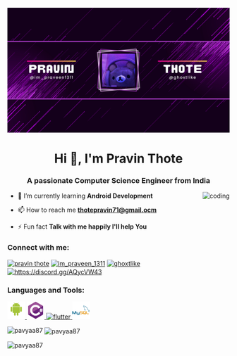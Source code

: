  ![logo](https://github.com/pavyaa87/pavyaa87/blob/main/Purple%20and%20Black%20Simple%20Gamer%20YouTube%20Banner.png)
<h1 align="center">Hi 👋, I'm Pravin Thote</h1>
<h3 align="center">A passionate Computer Science Engineer from India</h3>
<img align="right" alt="coding" width"400" src="https://cdn.dribbble.com/users/1292677/screenshots/6139167/avento.gif">

- 🌱 I’m currently learning **Android Development**

- 📫 How to reach me **thotepravin71@gmail.ocm**

- ⚡ Fun fact **Talk with me happily I'll help You**

<h3 align="left">Connect with me:</h3>
<p align="left">
<a href="https://linkedin.com/in/pravin thote" target="blank"><img align="center" src="https://raw.githubusercontent.com/rahuldkjain/github-profile-readme-generator/master/src/images/icons/Social/linked-in-alt.svg" alt="pravin thote" height="30" width="40" /></a>
<a href="https://instagram.com/im_praveen_1311" target="blank"><img align="center" src="https://raw.githubusercontent.com/rahuldkjain/github-profile-readme-generator/master/src/images/icons/Social/instagram.svg" alt="im_praveen_1311" height="30" width="40" /></a>
<a href="https://www.youtube.com/c/ghoxtlike" target="blank"><img align="center" src="https://raw.githubusercontent.com/rahuldkjain/github-profile-readme-generator/master/src/images/icons/Social/youtube.svg" alt="ghoxtlike" height="30" width="40" /></a>
<a href="https://discord.gg/https://discord.gg/AQycVW43" target="blank"><img align="center" src="https://raw.githubusercontent.com/rahuldkjain/github-profile-readme-generator/master/src/images/icons/Social/discord.svg" alt="https://discord.gg/AQycVW43" height="30" width="40" /></a>
</p>

<h3 align="left">Languages and Tools:</h3>
<p align="left"> <a href="https://developer.android.com" target="_blank" rel="noreferrer"> <img src="https://raw.githubusercontent.com/devicons/devicon/master/icons/android/android-original-wordmark.svg" alt="android" width="40" height="40"/> </a> <a href="https://www.w3schools.com/cs/" target="_blank" rel="noreferrer"> <img src="https://raw.githubusercontent.com/devicons/devicon/master/icons/csharp/csharp-original.svg" alt="csharp" width="40" height="40"/> </a> <a href="https://flutter.dev" target="_blank" rel="noreferrer"> <img src="https://www.vectorlogo.zone/logos/flutterio/flutterio-icon.svg" alt="flutter" width="40" height="40"/> </a> <a href="https://www.mysql.com/" target="_blank" rel="noreferrer"> <img src="https://raw.githubusercontent.com/devicons/devicon/master/icons/mysql/mysql-original-wordmark.svg" alt="mysql" width="40" height="40"/> </a> </p>

<p><img align="left" src="https://github-readme-stats.vercel.app/api/top-langs?username=pavyaa87&show_icons=true&locale=en&layout=compact" alt="pavyaa87" /></p>

<p>&nbsp;<img align="center" src="https://github-readme-stats.vercel.app/api?username=pavyaa87&show_icons=true&locale=en" alt="pavyaa87" /></p>

<p><img align="center" src="https://github-readme-streak-stats.herokuapp.com/?user=pavyaa87&" alt="pavyaa87" /></p>
